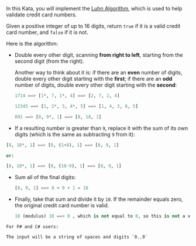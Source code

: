 In this Kata, you will implement the [Luhn Algorithm](http://en.wikipedia.org/wiki/Luhn_algorithm), which is used to help validate credit card numbers.

Given a positive integer of up to 16 digits, return ```true``` if it is a valid credit card number, and ```false``` if it is not.

Here is the algorithm:
  
* Double every other digit, scanning **from right to left**, starting from the second digit (from the right).

  Another way to think about it is: if there are an **even** number of digits, double every other digit starting with the **first**; if there are an **odd** number of digits, double every other digit starting with the **second**:

  ```py
  1714 ==> [1*, 7, 1*, 4] ==> [2, 7, 2, 4]
  
  12345 ==> [1, 2*, 3, 4*, 5] ==> [1, 4, 3, 8, 5]
  
  891 ==> [8, 9*, 1] ==> [8, 18, 1]
  ```

*  If a resulting number is greater than `9`, replace it with the sum of its own digits (which is the same as subtracting `9` from it):

  ```py
  [8, 18*, 1] ==> [8, (1+8), 1] ==> [8, 9, 1]
  
  or:
  
  [8, 18*, 1] ==> [8, (18-9), 1] ==> [8, 9, 1]
  ```
  
* Sum all of the final digits:

  ```py
  [8, 9, 1] ==> 8 + 9 + 1 = 18
  ```

* Finally, take that sum and divide it by `10`.  If the remainder equals zero, the original credit card number is valid.
    ```py
    18 (modulus) 10 ==> 8 , which is not equal to 0, so this is not a valid credit card number
    ```

```if:fsharp,csharp
For F# and C# users:

The input will be a string of spaces and digits `0..9`

```
